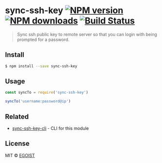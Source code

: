 # sync-ssh-key [![NPM version](https://img.shields.io/npm/v/sync-ssh-key.svg)](https://npmjs.com/package/sync-ssh-key) [![NPM downloads](https://img.shields.io/npm/dm/sync-ssh-key.svg)](https://npmjs.com/package/sync-ssh-key) [![Build Status](https://img.shields.io/circleci/project/egoist/sync-ssh-key/master.svg)](https://circleci.com/gh/egoist/sync-ssh-key)

> Sync ssh public key to remote server so that you can login with being prompted for a password.

## Install

```bash
$ npm install --save sync-ssh-key
```

## Usage

```js
const syncTo = require('sync-ssh-key')

syncTo('username:password@ip')
```

## Related

- [sync-ssh-key-cli](https://github.com/egoist/sync-ssh-key-cli) - CLI for this module

## License

MIT © [EGOIST](https://github.com/egoist)
